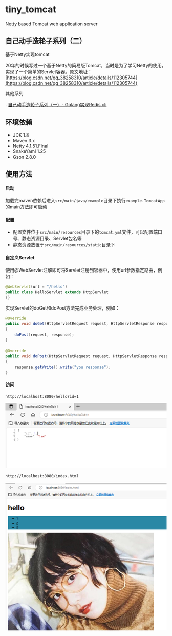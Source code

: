 # tiny_tomcat

Netty based Tomcat web application server

## 自己动手造轮子系列（二）

基于Netty实现tomcat

20年的时候写过一个基于Netty的简易版Tomcat，当时是为了学习Netty的使用，实现了一个简单的Servlet容器。原文地址：[https://blog.csdn.net/qq_38258310/article/details/112305744](https://blog.csdn.net/qq_38258310/article/details/112305744)

其他系列

. [自己动手造轮子系列（一）- Golang实现Redis cli](https://github.com/lsm1998/go_redis_cli)

## 环境依赖

* JDK 1.8
* Maven 3.x
* Netty 4.1.51.Final
* SnakeYaml 1.25
* Gson 2.8.0

## 使用方法

#### 启动

加载完maven依赖后进入`src/main/java/example`目录下执行`example.TomcatApp`的main方法即可启动

#### 配置

* 配置文件位于`src/main/resources`目录下的`tomcat.yml`文件，可以配置端口号、静态资源目录、Servlet包名等
* 静态资源放置于`src/main/resources/static`目录下

#### 自定义Servlet

使用@WebServlet注解即可将Servlet注册到容器中，使用url参数指定路由，例如：

````java
@WebServlet(url = "/hello")
public class HelloServlet extends HttpServlet
{}
````

实现Servlet的doGet和doPost方法完成业务处理，例如：

````java
@Override
public void doGet(HttpServletRequest request, HttpServletResponse response) throws Exception
{
    doPost(request, response);
}

@Override
public void doPost(HttpServletRequest request, HttpServletResponse response) throws Exception
{
    response.getWrite().write("you response");
}
````

#### 访问

````
http://localhost:8080/hello?id=1
````

![servlet.png](doc/servlet.png)


````
http://localhost:8080/index.html
````

![static.png](doc/static.png)